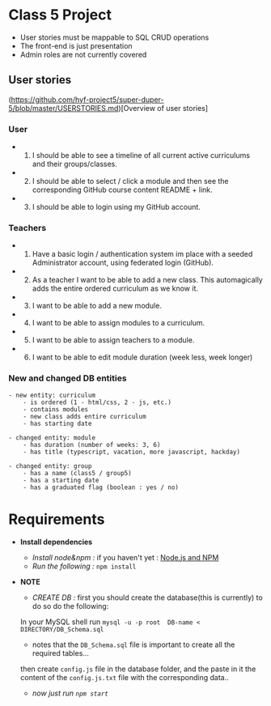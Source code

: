 # Class 5 Project

- User stories must be mappable to SQL CRUD operations
- The front-end is just presentation
- Admin roles are not currently covered

## User stories

(https://github.com/hyf-project5/super-duper-5/blob/master/USERSTORIES.md)[Overview of user stories]


### User


- 1) I should be able to see a timeline of all current active curriculums and their groups/classes.
- 2) I should be able to select / click a module and then see the corresponding GitHub course content README + link.
- 3) I should be able to login using my GitHub account.


### Teachers

- 1) Have a basic login / authentication system im place with a seeded Administrator account, using federated login (GitHub).
- 2) As a teacher I want to be able to add a new class. This automagically adds the entire ordered curriculum as we know it.

- 3) I want to be able to add a new module.
- 4) I want to be able to assign modules to a curriculum.
- 5) I want to be able to assign teachers to a module.
- 6) I want to be able to edit module duration (week less, week longer)


### New and changed DB entities

    - new entity: curriculum
        - is ordered (1 - html/css, 2 - js, etc.)
        - contains modules
        - new class adds entire curriculum
        - has starting date

    - changed entity: module
        - has duration (number of weeks: 3, 6)
        - has title (typescript, vacation, more javascript, hackday)
        
    - changed entity: group
        - has a name (class5 / group5)
        - has a starting date
        - has a graduated flag (boolean : yes / no)
       


# **Requirements**

* **Install dependencies**
  * *Install node&npm :* if you haven't yet : [Node.js and NPM](http://nodejs.org/)
  * *Run the following :* `npm install`
* **NOTE**
  * *CREATE DB :* first you should create the database(this is currently) to do so do the following:
  

  In your MySQL shell run `mysql -u -p root  DB-name < DIRECTORY/DB_Schema.sql`
  * notes that the `DB_Schema.sql` file is important to create all the required tables...
  

  then create `config.js` file in the database folder, and the paste in it the content of
  the `config.js.txt` file with the corresponding data..


  * *now just run `npm start`*
